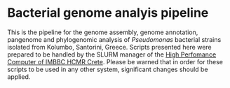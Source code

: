 # Bacterial genome analyis pipeline
This is the pipeline for the genome assembly, genome annotation, pangenome and phylogenomic analysis of <em>Pseudomonas</em> bacterial strains isolated from Kolumbo, Santorini, Greece.
Scripts presented here were prepared to be handled by the SLURM manager of the [High Perfomance Computer of IMBBC HCMR Crete](https://hpc.hcmr.gr/). Please be warned that in order for these scripts to be used in any other system, significant changes should be applied.

